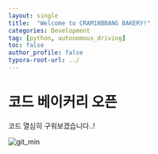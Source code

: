 ```yaml
---
layout: single
title:  "Welcome to CRAM1NBBANG BAKERY!"
categories: Development
tag: [python, autonomous_driving]
toc: false
author_profile: false
typora-root-url: ../
---
```

# 코드 베이커리 오픈
코드 열심히 구워보겠습니다..!

<!-- ```python
import random

secret_number = random.randint(1, 100)

while True:
    guess = int(input("Guess the number between 1 and 100: "))

    if guess == secret_number:
        print("Congratulations! You guessed the number!")
        break
    elif guess < secret_number:
        print("Too low! Try again.")
    else:
        print("Too high! Try again.")
``` -->


![git_min](/images/2025-01-30-first/git_min.jpg)
